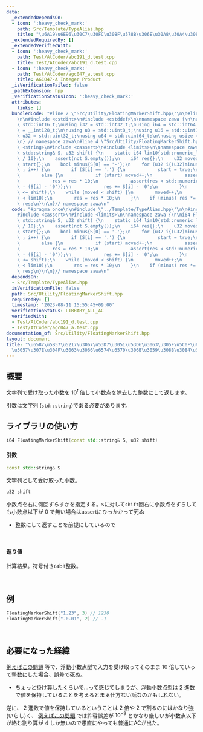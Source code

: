 ```yaml
---
data:
  _extendedDependsOn:
  - icon: ':heavy_check_mark:'
    path: Src/Template/TypeAlias.hpp
    title: "\u6A19\u6E96\u30C7\u30FC\u30BF\u578B\u306E\u30A8\u30A4\u30EA\u30A2\u30B9"
  _extendedRequiredBy: []
  _extendedVerifiedWith:
  - icon: ':heavy_check_mark:'
    path: Test/AtCoder/abc191_d.test.cpp
    title: Test/AtCoder/abc191_d.test.cpp
  - icon: ':heavy_check_mark:'
    path: Test/AtCoder/agc047_a.test.cpp
    title: AGC047-A Integer Product
  _isVerificationFailed: false
  _pathExtension: hpp
  _verificationStatusIcon: ':heavy_check_mark:'
  attributes:
    links: []
  bundledCode: "#line 2 \"Src/Utility/FloatingMarkerShift.hpp\"\n\n#line 2 \"Src/Template/TypeAlias.hpp\"\
    \n\n#include <cstdint>\n#include <cstddef>\n\nnamespace zawa {\n\nusing i16 =\
    \ std::int16_t;\nusing i32 = std::int32_t;\nusing i64 = std::int64_t;\nusing i128\
    \ = __int128_t;\n\nusing u8 = std::uint8_t;\nusing u16 = std::uint16_t;\nusing\
    \ u32 = std::uint32_t;\nusing u64 = std::uint64_t;\n\nusing usize = std::size_t;\n\
    \n} // namespace zawa\n#line 4 \"Src/Utility/FloatingMarkerShift.hpp\"\n\n#include\
    \ <string>\n#include <cassert>\n#include <limits>\n\nnamespace zawa {\n\ni64 FloatingMarkerShift(const\
    \ std::string& S, u32 shift) {\n    static i64 lim10{std::numeric_limits<i64>::max()\
    \ / 10};\n    assert(not S.empty());\n    i64 res{};\n    u32 moved{};\n    bool\
    \ start{};\n    bool minus{S[0] == '-'};\n    for (u32 i{(u32)minus} ; i < S.size()\
    \ ; i++) {\n        if (S[i] == '.') {\n            start = true;\n        }\n\
    \        else {\n            if (start) moved++;\n            assert(res < lim10);\n\
    \            res = res * 10;\n            assert(res < std::numeric_limits<i64>::max()\
    \ - (S[i] - '0'));\n            res += S[i] - '0';\n        }\n    }\n    assert(moved\
    \ <= shift);\n    while (moved < shift) {\n        moved++;\n        assert(res\
    \ < lim10);\n        res = res * 10;\n    }\n    if (minus) res *= -1;\n    return\
    \ res;\n}\n\n}// namespace zawa\n"
  code: "#pragma once\n\n#include \"../Template/TypeAlias.hpp\"\n\n#include <string>\n\
    #include <cassert>\n#include <limits>\n\nnamespace zawa {\n\ni64 FloatingMarkerShift(const\
    \ std::string& S, u32 shift) {\n    static i64 lim10{std::numeric_limits<i64>::max()\
    \ / 10};\n    assert(not S.empty());\n    i64 res{};\n    u32 moved{};\n    bool\
    \ start{};\n    bool minus{S[0] == '-'};\n    for (u32 i{(u32)minus} ; i < S.size()\
    \ ; i++) {\n        if (S[i] == '.') {\n            start = true;\n        }\n\
    \        else {\n            if (start) moved++;\n            assert(res < lim10);\n\
    \            res = res * 10;\n            assert(res < std::numeric_limits<i64>::max()\
    \ - (S[i] - '0'));\n            res += S[i] - '0';\n        }\n    }\n    assert(moved\
    \ <= shift);\n    while (moved < shift) {\n        moved++;\n        assert(res\
    \ < lim10);\n        res = res * 10;\n    }\n    if (minus) res *= -1;\n    return\
    \ res;\n}\n\n}// namespace zawa\n"
  dependsOn:
  - Src/Template/TypeAlias.hpp
  isVerificationFile: false
  path: Src/Utility/FloatingMarkerShift.hpp
  requiredBy: []
  timestamp: '2023-08-11 15:55:45+09:00'
  verificationStatus: LIBRARY_ALL_AC
  verifiedWith:
  - Test/AtCoder/abc191_d.test.cpp
  - Test/AtCoder/agc047_a.test.cpp
documentation_of: Src/Utility/FloatingMarkerShift.hpp
layout: document
title: "\u6587\u5B57\u5217\u3067\u53D7\u3051\u53D6\u3063\u305F\u5C0F\u6570\u309210\u500D\
  \u3057\u307E\u304F\u3063\u3066\u6574\u6570\u306B\u3059\u308B\u3084\u3064"
---
```


## 概要

文字列で受け取った小数を $10^t$ 倍して小数点を除去した整数にして返します。

引数は文字列 (`std::string`)である必要があります。


## ライブラリの使い方

```cpp
i64 FloatingMarkerShift(const std::string& S, u32 shift)
```

#### 引数

```cpp
const std::string& S
```
文字列として受け取った小数。

```cpp
u32 shift
```

小数点を右に何回ずらすかを指定する。`S`に対して`shift`回右に小数点をずらしても小数点以下が $0$ で無い場合はassertにひっかかって死ぬ
- 整数にして返すことを前提にしているので

<br />

#### 返り値

計算結果。符号付き`64`bit整数。

<br />

## 例

```cpp
FloatingMarkerShift("1.23", 3) // 1230
FloatingMarkerShift("-0.01", 2) // -1
```

<br />

## 必要になった経緯

[例えばこの問題](https://atcoder.jp/contests/abc191/tasks/abc191_d) 等で、浮動小数点型で入力を受け取ってそのまま $10$ 倍していって整数にした場合、誤差で死ぬ。
- ちょっと掛け算したくらいで...って感じてしまうが、浮動小数点型は $2$ 進数で値を保持していることを考えるとまぁ仕方ない話なのかもしれない。

逆に、 $2$ 進数で値を保持しているということは $2$ 倍や $2$ で割るのにはかなり強(いらし)く、 [例えばこの問題](https://atcoder.jp/contests/abc011/tasks/abc011_d) では許容誤差が $10^{-9}$ とかなり厳しいが小数点以下が絡む割り算が $4$ しか無いので愚直にやっても普通にACが出た。 
